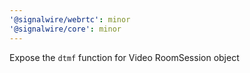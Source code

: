 ```yaml
---
'@signalwire/webrtc': minor
'@signalwire/core': minor
---
```


Expose the `dtmf` function for Video RoomSession object
